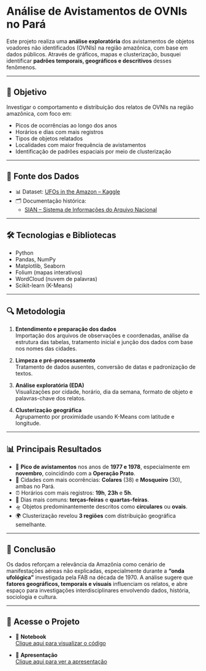 # Análise de Avistamentos de OVNIs no Pará

Este projeto realiza uma **análise exploratória** dos avistamentos de objetos voadores não identificados (OVNIs) na região amazônica, com base em dados públicos. Através de gráficos, mapas e clusterização, busquei identificar **padrões temporais, geográficos e descritivos** desses fenômenos.

---

## 🎯 Objetivo

Investigar o comportamento e distribuição dos relatos de OVNIs na região amazônica, com foco em:

- Picos de ocorrências ao longo dos anos
- Horários e dias com mais registros
- Tipos de objetos relatados
- Localidades com maior frequência de avistamentos
- Identificação de padrões espaciais por meio de clusterização

---

## 📁 Fonte dos Dados

- 📊 Dataset: [UFOs in the Amazon – Kaggle](https://www.kaggle.com/datasets/andantdf/ufos-in-the-amazon)
- 🗂️ Documentação histórica:  
  - [SIAN – Sistema de Informações do Arquivo Nacional](https://sian.an.gov.br/sianex/consulta/login.asp)  

---

## 🛠️ Tecnologias e Bibliotecas

- Python 
- Pandas, NumPy
- Matplotlib, Seaborn
- Folium (mapas interativos)
- WordCloud (nuvem de palavras)
- Scikit-learn (K-Means)

---

## 🔍 Metodologia

1. **Entendimento e preparação dos dados**  
   Importação dos arquivos de observações e coordenadas, análise da estrutura das tabelas, tratamento inicial e junção dos dados com base nos nomes das cidades.
   
3. **Limpeza e pré-processamento**  
   Tratamento de dados ausentes, conversão de datas e padronização de textos.

4. **Análise exploratória (EDA)**  
   Visualizações por cidade, horário, dia da semana, formato de objeto e palavras-chave dos relatos.

5. **Clusterização geográfica**  
   Agrupamento por proximidade usando K-Means com latitude e longitude.

---

## 📊 Principais Resultados

- 📅 **Pico de avistamentos** nos anos de **1977 e 1978**, especialmente em **novembro**, coincidindo com a **Operação Prato**.
- 📍 Cidades com mais ocorrências: **Colares** (38) e **Mosqueiro** (30), ambas no Pará.
- ⏰ Horários com mais registros: **19h**, **23h** e **5h**.  
- 📆 Dias mais comuns: **terças-feiras** e **quartas-feiras**.
- 🛸 Objetos predominantemente descritos como **circulares** ou **ovais**.
- 🌍 Clusterização revelou **3 regiões** com distribuição geográfica semelhante.

---

## 🌌 Conclusão

Os dados reforçam a relevância da Amazônia como cenário de manifestações aéreas não explicadas, especialmente durante a **“onda ufológica”** investigada pela FAB na década de 1970. A análise sugere que **fatores geográficos, temporais e visuais** influenciam os relatos, e abre espaço para investigações interdisciplinares envolvendo dados, história, sociologia e cultura.

---

## 🔗 Acesse o Projeto

- 📒 **Notebook**  
  [Clique aqui para visualizar o código]([https://](https://github.com/giseleoliver9/Analise_Exploratoria_de_Avistamentos_no_Para/blob/main/Analise_Exploratoria_Avistamentos_de_OVNIs_no_Para.ipynb))

- 🎥 **Apresentação**  
  [Clique aqui para ver a apresentação]([https://](https://github.com/giseleoliver9/Analise_Exploratoria_de_Avistamentos_no_Para/blob/main/Analise%20Exploratoria%20de%20Avistamentos%20de%20OVNIS%20no%20Para%20-%20Apresenta%C3%A7%C3%A3o.pdf))
